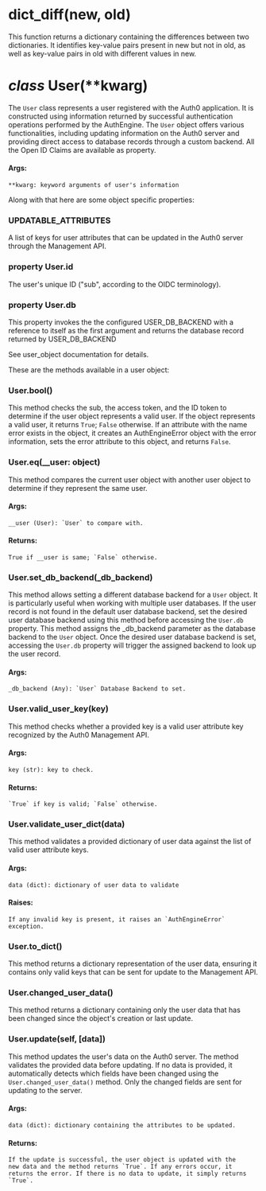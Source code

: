 # __dict_diff__(new, old)
This function returns a dictionary containing the differences between two
dictionaries. It identifies key-value pairs present in new but not in old,
as well as key-value pairs in old with different values in new.

# _class_ User(**kwarg)
The `User` class represents a user registered with the Auth0 application. It
is constructed using information returned by successful authentication
operations performed by the AuthEngine. The `User` object offers various
functionalities, including updating information on the Auth0 server and
providing direct access to database records through a custom backend. All
the Open ID Claims are available as property.

#### Args:

	**kwarg: keyword arguments of user's information

Along with that here are some object specific properties:

### UPDATABLE_ATTRIBUTES
A list of keys for user attributes that can be updated in the Auth0
server through the Management API.

### property User.id
The user's unique ID ("sub", according to the OIDC terminology).

### property User.db
This property invokes the the configured USER_DB_BACKEND with a
reference to itself as the first argument and returns the database
record returned by USER_DB_BACKEND
		
See user_object documentation for details.

These are the methods available in a user object:

### User.__bool__()
This method checks the sub, the access token, and the ID token to
determine if the user object represents a valid user. If the object
represents a valid user, it returns `True`; `False` otherwise. If an
attribute with the name error exists in the object, it creates an
AuthEngineError object with the error information, sets the error
attribute to this object, and returns `False`.

### User.__eq__(__user: object)
This method compares the current user object with another user object
to determine if they represent the same user.

#### Args:

	__user (User): `User` to compare with.

#### Returns:
	True if __user is same; `False` otherwise.

### User.set_db_backend(_db_backend)
This method allows setting a different database backend for a `User`
object. It is particularly useful when working with multiple user
databases. If the user record is not found in the default user database
backend, set the desired user database backend using this method before
accessing the `User.db` property. This method assigns the _db_backend
parameter as the database backend to the `User` object. Once the desired
user database backend is set, accessing the `User.db` property will
trigger the assigned backend to look up the user record.

#### Args:

	_db_backend (Any): `User` Database Backend to set.
	
### User.valid_user_key(key)
This method checks whether a provided key is a valid user attribute key
recognized by the Auth0 Management API.

#### Args:

    key (str): key to check.
		
#### Returns:

	`True` if key is valid; `False` otherwise.

### User.validate_user_dict(data)
This method validates a provided dictionary of user data against the
list of valid user attribute keys. 

#### Args:

	data (dict): dictionary of user data to validate

#### Raises:

	If any invalid key is present, it raises an `AuthEngineError`
	exception.

### User.to_dict()
This method returns a dictionary representation of the user data,
ensuring it contains only valid keys that can be sent for update to the
Management API.

### User.changed_user_data()
This method returns a dictionary containing only the user data that has
been changed since the object's creation or last update.

### User.update(self, [data])
This method updates the user's data on the Auth0 server. The method
validates the provided data before updating. If no data is provided,
it automatically detects which fields have been changed using the
`User.changed_user_data()` method. Only the changed fields are sent for
updating to the server.

#### Args:

	data (dict): dictionary containing the attributes to be updated.

#### Returns:

	If the update is successful, the user object is updated with the
	new data and the method returns `True`. If any errors occur, it
	returns the error. If there is no data to update, it simply returns
	`True`.
